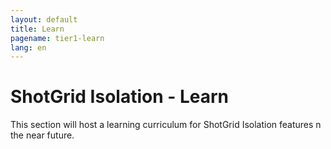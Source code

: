 ```yaml
---
layout: default
title: Learn
pagename: tier1-learn
lang: en
---
```


# ShotGrid Isolation - Learn

This section will host a learning curriculum for ShotGrid Isolation features n the near future.